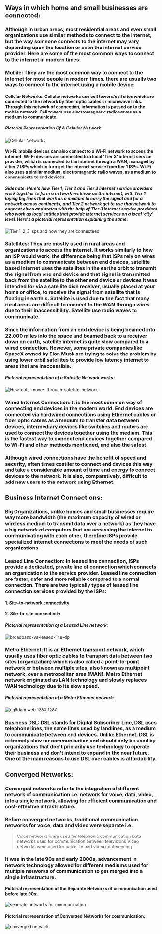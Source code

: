 ## Ways in which home and small businesses are connected:

### Although in urban areas, most residential areas and even small organizations use similar methods to connect to the internet, but the way someone connects to the internet may vary depending upon the location or even the internet service provider. Here are some of the most common ways to connect to the internet in modern times:

### Mobile: They are the most common way to connect to the internet for most people in modern times, there are usually two ways to connect to the internet using a mobile device:


#### Cellular Networks: Cellular networks use cell towers/cell sites which are connected to the network by fiber optic cables or microwave links. Through this network of connection, information is passed on to the mobile network. Cell towers use electromagnetic radio waves as a medium to communicate. 

##### Pictorial Representation Of A Cellular Network 

![Cellular Networks](https://user-images.githubusercontent.com/124640512/218206480-38d9a4a8-3b9b-49d2-aa88-5e57bb43e3f1.png)


#### Wi-Fi: mobile devices can also connect to a Wi-Fi network to access the internet. Wi-Fi devices are connected to a local 'Tier 3' internet service provider, which is connected to the internet through a WAN, managed by a tier 2 ISPs which in turn get the internet service from tier 1 ISPs. Wi-Fi also uses a similar medium, electromagnetic radio waves, as a medium to communicate to end devices. 

##### Side note: Here's how Tier 1, Tier 2 and Tier 3 Internet service providers work together to form a network we know as the internet, with Tier 1 laying big lines that work as a medium to carry the signal and for a network across continents, and Tier 2 network get to use that network to connect cities and states with the help of Tier 3 Internet service providers who work as local entities that provide internet services on a local 'city' level. Here's a pictorial representation explaining the same:


![Tier 1_2_3 isps and how they are connecteed](https://user-images.githubusercontent.com/124640512/218206540-da3371e3-3c1b-4efb-9d4b-0007bb9e1929.png)


### Satellites: They are mostly used in rural areas and organizations to access the internet. It works similarly to how an ISP would work, the difference being that ISPs rely on wires as a medium to communicate between end devices, satellite based internet uses the satellites in the earths orbit to transmit the signal from one end device and that signal is transmitted back from the satellite to the other end device or devices it was intended for via a satellite dish receiver, usually placed at your home or office, to receive the signal from satellite that is floating in earth's. Satellite is used due to the fact that many rural areas are difficult to connect to the WAN through wires due to their inaccessibility. Satellite use radio waves to communicate. 

### Since the information from an end device is being beamed into 22,000 miles into the space and beamed back to a receiver down on earth, satellite internet is quite slow compared to a wired connection. However, some private companies like SpaceX owned by Elon Musk are trying to solve the problem by using lower orbit satellites to provide low latency internet to areas that are inaccessible. 


##### Pictorial representation of a Satellite Network works:


![How-data-moves-through-satellite-network](https://user-images.githubusercontent.com/124640512/218206687-9a4d0c7e-4af6-4da9-a68b-9f4a00fbcd2d.jpg)


### Wired Internet Connection: It is the most common way of connecting end devices in the modern world. End devices are connected via hardwired connections using Ethernet cables or fiber optic cables as a medium to transfer data between devices, intermediary devices like switches and routers are used to connect the devices together using the medium. This is the fastest way to connect end devices together compared to Wi-Fi and other methods mentioned, and also the safest. 


### Although wired connections have the benefit of speed and security, often times costlier to connect end devices this way and take a considerable amount of time and energy to connect devices to the network. It is also, comparatively, difficult to add new users to the network using Ethernet. 

## Business Internet Connections:

### Big Organizations, unlike homes and small businesses require way more bandwidth (the maximum capacity of wired or wireless medium to transmit data over a network) as they have a big network of computers that are accessing the internet to communicating with each other, therefore ISPs provide specialized internet connections to meet the needs of such organizations.

### Leased Line Connection: In leased line connection, ISPs provide a dedicated, private line of connection which connects an organization to the service provider. Leased line connection are faster, safer and more reliable compared to a normal connection. There are two typically types of leased line connection services provided by the ISPs:

#### 1. Site-to-network connectivity

#### 2. Site-to-site connectivity

##### Pictorial representation of a Leased Line network:

![broadband-vs-leased-line-dp](https://user-images.githubusercontent.com/124640512/218206844-8520d5bc-a8c9-4c08-9150-d02bbbc3bfbd.jpg)


### Metro Ethernet: It is an Ethernet transport network, which usually uses fiber optic cables to transport data between two sites (organization) which is also called a point-to-point network or between multiple sites, also known as multipoint network, over a metropolitan area (MAN). Metro Ethernet network originated as LAN technology and slowly replaces WAN technology due to its slow speed.

##### Pictorial representation of a Metro Ethernet network:

![cq5dam web 1280 1280](https://user-images.githubusercontent.com/124640512/218206936-c171733a-53cf-4d11-b01e-41eacc8d20e8.png)


### Business DSL: DSL stands for Digital Subscriber Line, DSL uses telephone lines, the same lines used by landlines, as a medium to communicate between end devices. Unlike Ethernet, DSL is extremely slow for communication and should only be used by organizations that don't primarily use technology to operate their business and don't intend to expand in the near future. One of the main reasons to use DSL over cables is affordability.

## Converged Networks:

### Converged networks refer to the integration of different network of communication i.e. network for voice, data, video, into a single network, allowing for efficient communication and cost-effective infrastructure. 

### Before converged networks, traditional communication networks for voice, data and video were separate i.e. 

> Voice networks were used for telephonic communication
> Data networks used for communication between televisions
> Video networks were used for cable TV and video conferencing
 

### It was in the late 90s and early 2000s, advancement in network technology allowed for different mediums used for multiple networks of communication to get merged into a single infrastructure.

#### Pictorial representation of the Separate Networks of communication used before late 90s:

![seperate networks for communication](https://user-images.githubusercontent.com/124640512/218207068-558d59bd-f6cf-42cf-86ee-a11e3a3d1c90.png)

#### Pictorial representation of Converged Networks for communication: 

![converged network](https://user-images.githubusercontent.com/124640512/218207436-782ca12f-f665-485d-a285-beba21a37163.jpg)
